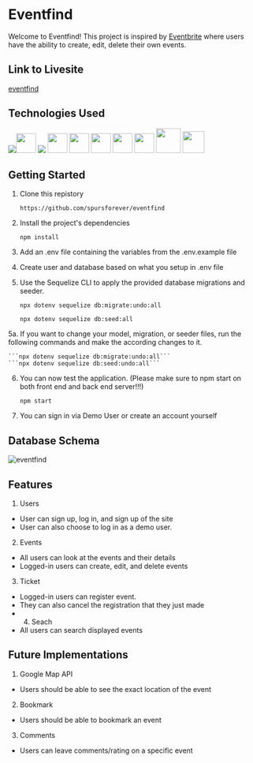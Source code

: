 # Eventfind
Welcome to Eventfind! This project is inspired by [Eventbrite](https://www.eventbrite.com/) where users have the ability to create, edit, delete their own events.

## Link to Livesite
[eventfind](https://eventfind.herokuapp.com/)

## Technologies Used
<img src="https://img.icons8.com/color/48/000000/javascript--v1.png"/><img src="https://cdn.jsdelivr.net/gh/devicons/devicon/icons/express/express-original-wordmark.svg" height=40/> <img src="https://img.icons8.com/color/48/000000/css3.png"/> <img src="https://cdn.jsdelivr.net/gh/devicons/devicon/icons/sequelize/sequelize-original.svg" height=40 /> <img src='https://upload.wikimedia.org/wikipedia/commons/thumb/a/a7/React-icon.svg/2300px-React-icon.svg.png' height=40 /> <img src="https://cdn.jsdelivr.net/gh/devicons/devicon/icons/redux/redux-original.svg" height=40/> <img src="https://cdn.jsdelivr.net/gh/devicons/devicon/icons/nodejs/nodejs-plain-wordmark.svg" height=40/> <img  src="https://cdn.jsdelivr.net/gh/devicons/devicon/icons/html5/html5-original.svg"  height=40/> <img src="https://img.icons8.com/nolan/64/git.png" height=50/> <img src="https://img.icons8.com/color/48/000000/visual-studio-code-2019.png" height=44/>

## Getting Started
1. Clone this repistory

    ```https://github.com/spursforever/eventfind```

2. Install the project's dependencies

    ```npm install```

3. Add an .env file containing the variables from the .env.example file

4. Create user and database based on what you setup in .env file

5. Use the Sequelize CLI to apply the provided database migrations and seeder.

    ```npx dotenv sequelize db:migrate:undo:all```

    ```npx dotenv sequelize db:seed:all```

5a. If you want to change your model, migration, or seeder files, run the following commands and make the according changes to it.
    
    ```npx dotenv sequelize db:migrate:undo:all```
    ```npx dotenv sequelize db:seed:undo:all```

6. You can now test the application. (Please make sure to npm start on both front end and back end server!!!)

    ```npm start```

7. You can sign in via Demo User or create an account yourself

## Database Schema
![eventfind](https://user-images.githubusercontent.com/94093737/171985233-aa2d5ba7-9db6-4fd9-832e-d09e79ed81c9.png)

## Features
1. Users
* User can sign up, log in, and sign up of the site
* User can also choose to log in as a demo user.
2. Events
* All users can look at the events and their details
* Logged-in users can create, edit, and delete events
3. Ticket
* Logged-in users can register event.
* They can also cancel the registration that they just made
* 4. Seach
* All users can search displayed events

## Future Implementations
1. Google Map API
* Users should be able to see the exact location of the event
2. Bookmark
* Users should be able to bookmark an event
3. Comments
* Users can leave comments/rating on a specific event



